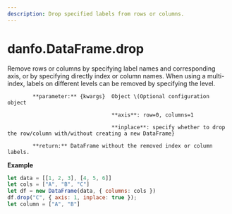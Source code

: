 ```yaml
---
description: Drop specified labels from rows or columns.
---
```


# danfo.DataFrame.drop

Remove rows or columns by specifying label names and corresponding axis, or by specifying directly index or column names. When using a multi-index, labels on different levels can be removed by specifying the level.

            **parameter:** {kwargs}  Object \(Optional configuration object

                                     **axis**: row=0, columns=1

                                     **inplace**: specify whether to drop the row/column with/without creating a new DataFrame}

            **return:** DataFrame without the removed index or column labels.

                         

**Example**

```javascript
let data = [[1, 2, 3], [4, 5, 6]]
let cols = ["A", "B", "C"]
let df = new DataFrame(data, { columns: cols })
df.drop("C", { axis: 1, inplace: true });
let column = ["A", "B"]
```

